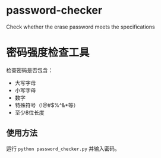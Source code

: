 # password-checker
Check whether the erase password meets the specifications
# 密码强度检查工具

检查密码是否包含：
- 大写字母
- 小写字母
- 数字
- 特殊符号（!@#$%^&*等）
- 至少8位长度

## 使用方法
运行 `python password_checker.py` 并输入密码。